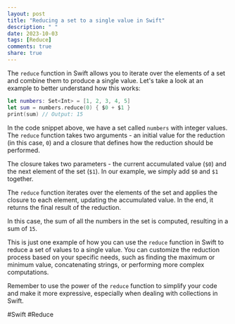 ```yaml
---
layout: post
title: "Reducing a set to a single value in Swift"
description: " "
date: 2023-10-03
tags: [Reduce]
comments: true
share: true
---
```


The `reduce` function in Swift allows you to iterate over the elements of a set and combine them to produce a single value. Let's take a look at an example to better understand how this works:

```swift
let numbers: Set<Int> = [1, 2, 3, 4, 5]
let sum = numbers.reduce(0) { $0 + $1 }
print(sum) // Output: 15
```

In the code snippet above, we have a set called `numbers` with integer values. The `reduce` function takes two arguments - an initial value for the reduction (in this case, `0`) and a closure that defines how the reduction should be performed.

The closure takes two parameters - the current accumulated value (`$0`) and the next element of the set (`$1`). In our example, we simply add `$0` and `$1` together.

The `reduce` function iterates over the elements of the set and applies the closure to each element, updating the accumulated value. In the end, it returns the final result of the reduction.

In this case, the sum of all the numbers in the set is computed, resulting in a sum of `15`.

This is just one example of how you can use the `reduce` function in Swift to reduce a set of values to a single value. You can customize the reduction process based on your specific needs, such as finding the maximum or minimum value, concatenating strings, or performing more complex computations.

Remember to use the power of the `reduce` function to simplify your code and make it more expressive, especially when dealing with collections in Swift.

#Swift #Reduce